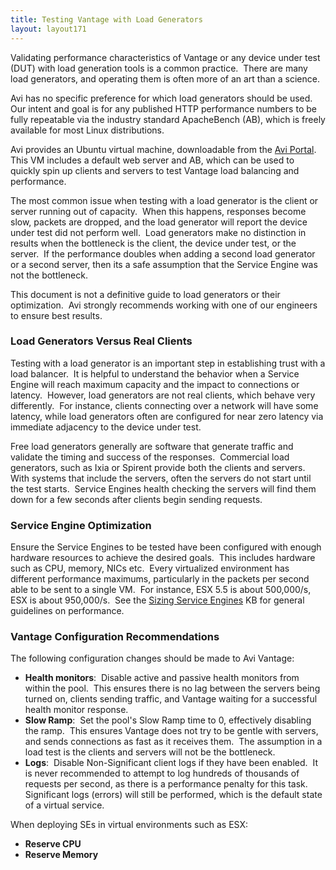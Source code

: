 ```yaml
---
title: Testing Vantage with Load Generators
layout: layout171
---
```

Validating performance characteristics of Vantage or any device under test (DUT) with load generation tools is a common practice.  There are many load generators, and operating them is often more of an art than a science.

Avi has no specific preference for which load generators should be used.  Our intent and goal is for any published HTTP performance numbers to be fully repeatable via the industry standard ApacheBench (AB), which is freely available for most Linux distributions.

Avi provides an Ubuntu virtual machine, downloadable from the <a href="{% vpath %}/access-to-avi-portal/">Avi Portal</a>.  This VM includes a default web server and AB, which can be used to quickly spin up clients and servers to test Vantage load balancing and performance.

The most common issue when testing with a load generator is the client or server running out of capacity.  When this happens, responses become slow, packets are dropped, and the load generator will report the device under test did not perform well.  Load generators make no distinction in results when the bottleneck is the client, the device under test, or the server.  If the performance doubles when adding a second load generator or a second server, then its a safe assumption that the Service Engine was not the bottleneck.

This document is not a definitive guide to load generators or their optimization.  Avi strongly recommends working with one of our engineers to ensure best results.

### Load Generators Versus Real Clients

Testing with a load generator is an important step in establishing trust with a load balancer.  It is helpful to understand the behavior when a Service Engine will reach maximum capacity and the impact to connections or latency.  However, load generators are not real clients, which behave very differently.  For instance, clients connecting over a network will have some latency, while load generators often are configured for near zero latency via immediate adjacency to the device under test.

Free load generators generally are software that generate traffic and validate the timing and success of the responses.  Commercial load generators, such as Ixia or Spirent provide both the clients and servers.  With systems that include the servers, often the servers do not start until the test starts.  Service Engines health checking the servers will find them down for a few seconds after clients begin sending requests.

### Service Engine Optimization

Ensure the Service Engines to be tested have been configured with enough hardware resources to achieve the desired goals.  This includes hardware such as CPU, memory, NICs etc.  Every virtualized environment has different performance maximums, particularly in the packets per second able to be sent to a single VM.  For instance, ESX 5.5 is about 500,000/s, ESX is about 950,000/s.  See the <a href="{% vpath %}/sizing-service-engines/">Sizing Service Engines</a> KB for general guidelines on performance.

### Vantage Configuration Recommendations

The following configuration changes should be made to Avi Vantage:

* **Health monitors**:  Disable active and passive health monitors from within the pool.  This ensures there is no lag between the servers being turned on, clients sending traffic, and Vantage waiting for a successful health monitor response.
* **Slow Ramp**:  Set the pool's Slow Ramp time to 0, effectively disabling the ramp.  This ensures Vantage does not try to be gentle with servers, and sends connections as fast as it receives them.  The assumption in a load test is the clients and servers will not be the bottleneck.
* **Logs**:  Disable Non-Significant client logs if they have been enabled.  It is never recommended to attempt to log hundreds of thousands of requests per second, as there is a performance penalty for this task.  Significant logs (errors) will still be performed, which is the default state of a virtual service. 

When deploying SEs in virtual environments such as ESX:

* **Reserve CPU**
* **Reserve Memory** 

 

 

 

 
